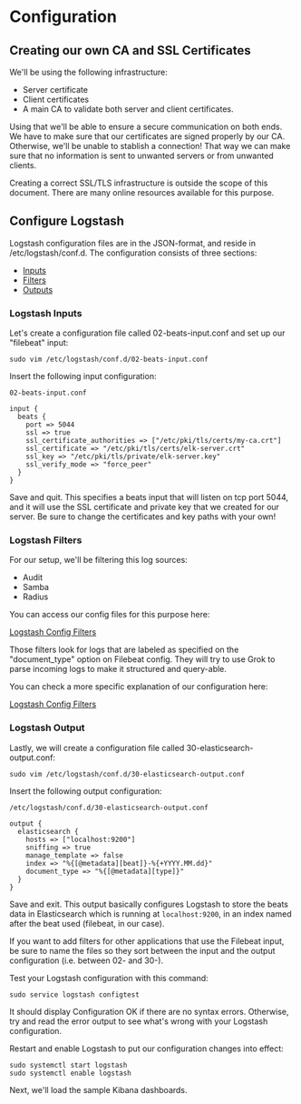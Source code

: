 # Configuration

## Creating our own CA and SSL Certificates

We'll be using the following infrastructure:

* Server certificate
* Client certificates
* A main CA to validate both server and client certificates.

Using that we'll be able to ensure a secure communication on both ends.
We have to make sure that our certificates are signed properly by our CA. Otherwise, we'll be unable to stablish a connection!
That way we can make sure that no information is sent to unwanted servers or from unwanted clients.

Creating a correct SSL/TLS infrastructure is outside the scope of this document. There are many online resources available for this purpose.

## Configure Logstash

Logstash configuration files are in the JSON-format, and reside in /etc/logstash/conf.d.
The configuration consists of three sections:

* [Inputs](#logstash-inputs)
* [Filters](#logstash-filters)
* [Outputs](#logstash-outputs)

### Logstash Inputs

Let's create a configuration file called 02-beats-input.conf and set up our "filebeat" input:

    sudo vim /etc/logstash/conf.d/02-beats-input.conf

Insert the following input configuration:

	02-beats-input.conf

    input {
      beats {
        port => 5044
        ssl => true
        ssl_certificate_authorities => ["/etc/pki/tls/certs/my-ca.crt"]
        ssl_certificate => "/etc/pki/tls/certs/elk-server.crt"
        ssl_key => "/etc/pki/tls/private/elk-server.key"
        ssl_verify_mode => "force_peer"
      }
    }

Save and quit. This specifies a beats input that will listen on tcp port 5044, and it will use the SSL certificate and private key that we created for our server.
Be sure to change the certificates and key paths with your own!

### Logstash Filters

For our setup, we'll be filtering this log sources:

* Audit
* Samba
* Radius

You can access our config files for this purpose here:

[Logstash Config Filters](files/)

Those filters look for logs that are labeled as specified on the "document_type" option on Filebeat config. They will try to use Grok to parse incoming logs to make it structured and query-able.

You can check a more specific explanation of our configuration here:

[Logstash Config Filters](grok-patterns-draft.md)

### Logstash Output

Lastly, we will create a configuration file called 30-elasticsearch-output.conf:

    sudo vim /etc/logstash/conf.d/30-elasticsearch-output.conf

Insert the following output configuration:

	/etc/logstash/conf.d/30-elasticsearch-output.conf

    output {
      elasticsearch {
        hosts => ["localhost:9200"]
        sniffing => true
        manage_template => false
        index => "%{[@metadata][beat]}-%{+YYYY.MM.dd}"
        document_type => "%{[@metadata][type]}"
      }
    }

Save and exit. This output basically configures Logstash to store the beats data in Elasticsearch which is running at `localhost:9200`, in an index named after the beat used (filebeat, in our case).

If you want to add filters for other applications that use the Filebeat input, be sure to name the files so they sort between the input and the output configuration (i.e. between 02- and 30-).

Test your Logstash configuration with this command:

    sudo service logstash configtest

It should display Configuration OK if there are no syntax errors. Otherwise, try and read the error output to see what's wrong with your Logstash configuration.

Restart and enable Logstash to put our configuration changes into effect:

    sudo systemctl start logstash
    sudo systemctl enable logstash

Next, we'll load the sample Kibana dashboards.
